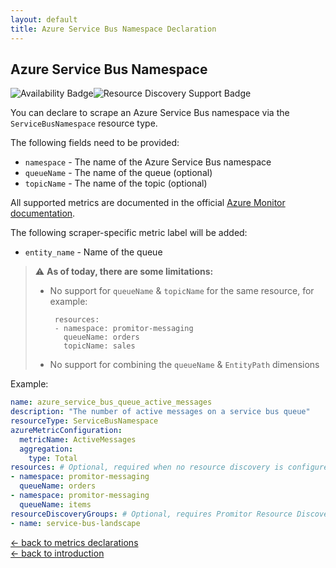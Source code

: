 ```yaml
---
layout: default
title: Azure Service Bus Namespace Declaration
---
```


## Azure Service Bus Namespace

![Availability Badge](https://img.shields.io/badge/Available%20Starting-v2.0-green.svg)![Resource Discovery Support Badge](https://img.shields.io/badge/Support%20for%20Resource%20Discovery-Yes-green.svg)

You can declare to scrape an Azure Service Bus namespace via the `ServiceBusNamespace`
resource type.

The following fields need to be provided:

- `namespace` - The name of the Azure Service Bus namespace
- `queueName` - The name of the queue (optional)
- `topicName` - The name of the topic (optional)

All supported metrics are documented in the official [Azure Monitor documentation](https://docs.microsoft.com/en-us/azure/azure-monitor/platform/metrics-supported#microsoftservicebusnamespaces).

The following scraper-specific metric label will be added:

- `entity_name` - Name of the queue

> :warning: **As of today, there are some limitations:**
>
> - No support for `queueName` & `topicName` for the same resource, for example:
>
>        resources:
>        - namespace: promitor-messaging
>          queueName: orders
>          topicName: sales
>
> - No support for combining the `queueName` & `EntityPath` dimensions

Example:

<!-- markdownlint-disable MD046 -->
```yaml
name: azure_service_bus_queue_active_messages
description: "The number of active messages on a service bus queue"
resourceType: ServiceBusNamespace
azureMetricConfiguration:
  metricName: ActiveMessages
  aggregation:
    type: Total
resources: # Optional, required when no resource discovery is configured
- namespace: promitor-messaging
  queueName: orders
- namespace: promitor-messaging
  queueName: items
resourceDiscoveryGroups: # Optional, requires Promitor Resource Discovery agent (https://promitor.io/concepts/how-it-works#using-resource-discovery)
- name: service-bus-landscape
```
<!-- markdownlint-enable -->

<!-- markdownlint-disable MD033 -->
[&larr; back to metrics declarations](/configuration/v2.x/metrics)<br />
[&larr; back to introduction](/)
<!-- markdownlint-enable -->
